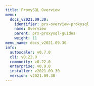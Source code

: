 ```yaml
---
title: ProxySQL Overview
menu:
  docs_v2021.09.30:
    identifier: prx-overview-proxysql
    name: Overview
    parent: prx-proxysql-guides
    weight: 11
menu_name: docs_v2021.09.30
info:
  autoscaler: v0.7.0
  cli: v0.22.0
  community: v0.22.0
  enterprise: v0.9.0
  installer: v2021.09.30
  version: v2021.09.30
---
```


